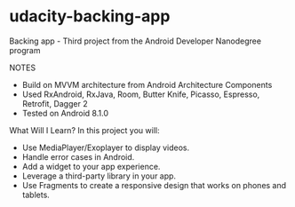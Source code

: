 # udacity-backing-app
Backing app - Third project from the Android Developer Nanodegree program

NOTES
- Build on MVVM architecture from Android Architecture Components
- Used RxAndroid, RxJava, Room, Butter Knife, Picasso, Espresso, Retrofit, Dagger 2
- Tested on Android 8.1.0

What Will I Learn?
In this project you will:
- Use MediaPlayer/Exoplayer to display videos.
- Handle error cases in Android.
- Add a widget to your app experience.
- Leverage a third-party library in your app.
- Use Fragments to create a responsive design that works on phones and tablets.
